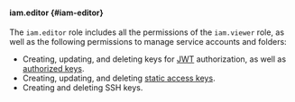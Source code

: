 #### iam.editor {#iam-editor}

The `iam.editor` role includes all the permissions of the `iam.viewer` role, as well as the following permissions to manage service accounts and folders:

* Creating, updating, and deleting keys for [JWT](../iam/operations/iam-token/create-for-sa.md#via-jwt) authorization, as well as [authorized keys](../iam/concepts/authorization/key.md).
* Creating, updating, and deleting [static access keys](../iam/concepts/authorization/access-key.md).
* Creating and deleting SSH keys.